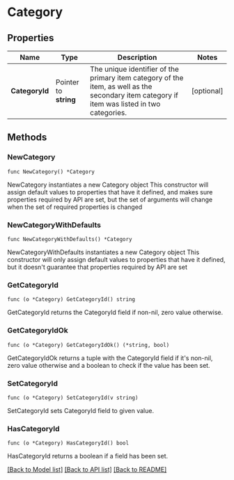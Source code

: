 # Category

## Properties

Name | Type | Description | Notes
------------ | ------------- | ------------- | -------------
**CategoryId** | Pointer to **string** | The unique identifier of the primary item category of the item, as well as the secondary item category if item was listed in two categories. | [optional] 

## Methods

### NewCategory

`func NewCategory() *Category`

NewCategory instantiates a new Category object
This constructor will assign default values to properties that have it defined,
and makes sure properties required by API are set, but the set of arguments
will change when the set of required properties is changed

### NewCategoryWithDefaults

`func NewCategoryWithDefaults() *Category`

NewCategoryWithDefaults instantiates a new Category object
This constructor will only assign default values to properties that have it defined,
but it doesn't guarantee that properties required by API are set

### GetCategoryId

`func (o *Category) GetCategoryId() string`

GetCategoryId returns the CategoryId field if non-nil, zero value otherwise.

### GetCategoryIdOk

`func (o *Category) GetCategoryIdOk() (*string, bool)`

GetCategoryIdOk returns a tuple with the CategoryId field if it's non-nil, zero value otherwise
and a boolean to check if the value has been set.

### SetCategoryId

`func (o *Category) SetCategoryId(v string)`

SetCategoryId sets CategoryId field to given value.

### HasCategoryId

`func (o *Category) HasCategoryId() bool`

HasCategoryId returns a boolean if a field has been set.


[[Back to Model list]](../README.md#documentation-for-models) [[Back to API list]](../README.md#documentation-for-api-endpoints) [[Back to README]](../README.md)


